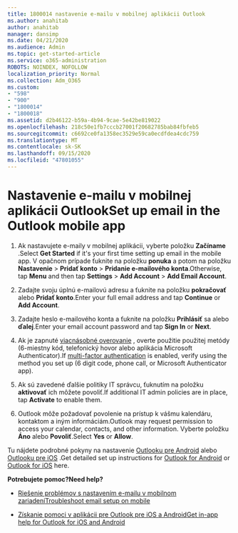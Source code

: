 ```yaml
---
title: 1800014 nastavenie e-mailu v mobilnej aplikácii Outlook
ms.author: anahitab
author: anahitab
manager: dansimp
ms.date: 04/21/2020
ms.audience: Admin
ms.topic: get-started-article
ms.service: o365-administration
ROBOTS: NOINDEX, NOFOLLOW
localization_priority: Normal
ms.collection: Adm_O365
ms.custom:
- "598"
- "900"
- "1800014"
- "1800018"
ms.assetid: d2b46122-b59a-4b94-9cae-5e42be819022
ms.openlocfilehash: 218c50e1fb7cccb27001f20682785bab84fbfeb5
ms.sourcegitcommit: c6692ce0fa1358ec3529e59ca0ecdfdea4cdc759
ms.translationtype: MT
ms.contentlocale: sk-SK
ms.lasthandoff: 09/15/2020
ms.locfileid: "47801055"
---
```

# <a name="set-up-email-in-the-outlook-mobile-app"></a><span data-ttu-id="d9ff9-102">Nastavenie e-mailu v mobilnej aplikácii Outlook</span><span class="sxs-lookup"><span data-stu-id="d9ff9-102">Set up email in the Outlook mobile app</span></span>

1. <span data-ttu-id="d9ff9-103">Ak nastavujete e-maily v mobilnej aplikácii, vyberte položku **Začíname** .</span><span class="sxs-lookup"><span data-stu-id="d9ff9-103">Select **Get Started** if it's your first time setting up email in the mobile app.</span></span> <span data-ttu-id="d9ff9-104">V opačnom prípade ťuknite na položku **ponuka** a potom na položku **Nastavenie** \> **Pridať konto** \> **Pridanie e-mailového konta**.</span><span class="sxs-lookup"><span data-stu-id="d9ff9-104">Otherwise, tap **Menu** and then tap **Settings** \> **Add Account** \> **Add Email Account**.</span></span>

2. <span data-ttu-id="d9ff9-105">Zadajte svoju úplnú e-mailovú adresu a ťuknite na položku **pokračovať** alebo **Pridať konto**.</span><span class="sxs-lookup"><span data-stu-id="d9ff9-105">Enter your full email address and tap **Continue** or **Add Account**.</span></span>

3. <span data-ttu-id="d9ff9-106">Zadajte heslo e-mailového konta a ťuknite na položku **Prihlásiť** sa alebo **ďalej**.</span><span class="sxs-lookup"><span data-stu-id="d9ff9-106">Enter your email account password and tap **Sign In** or **Next**.</span></span>

4. <span data-ttu-id="d9ff9-107">Ak je zapnuté [viacnásobné overovanie](https://docs.microsoft.com/microsoft-365/admin/security-and-compliance/set-up-multi-factor-authentication) , overte použitie použitej metódy (6-miestny kód, telefonický hovor alebo aplikácia Microsoft Authenticator).</span><span class="sxs-lookup"><span data-stu-id="d9ff9-107">If [multi-factor authentication](https://docs.microsoft.com/microsoft-365/admin/security-and-compliance/set-up-multi-factor-authentication) is enabled, verify using the method you set up (6 digit code, phone call, or Microsoft Authenticator app).</span></span>

5. <span data-ttu-id="d9ff9-108">Ak sú zavedené ďalšie politiky IT správcu, ťuknutím na položku **aktivovať** ich môžete povoliť.</span><span class="sxs-lookup"><span data-stu-id="d9ff9-108">If additional IT admin policies are in place, tap **Activate** to enable them.</span></span>

6. <span data-ttu-id="d9ff9-109">Outlook môže požadovať povolenie na prístup k vášmu kalendáru, kontaktom a iným informáciám.</span><span class="sxs-lookup"><span data-stu-id="d9ff9-109">Outlook may request permission to access your calendar, contacts, and other information.</span></span> <span data-ttu-id="d9ff9-110">Vyberte položku **Áno** alebo **Povoliť**.</span><span class="sxs-lookup"><span data-stu-id="d9ff9-110">Select **Yes** or **Allow**.</span></span>

<span data-ttu-id="d9ff9-111">Tu nájdete podrobné pokyny na nastavenie [Outlooku pre Android](https://support.office.com/article/886db551-8dfa-4fd5-b835-f8e532091872.aspx) alebo [Outlooku pre iOS](https://support.office.com/article/b2de2161-cc1d-49ef-9ef9-81acd1c8e234.aspx) .</span><span class="sxs-lookup"><span data-stu-id="d9ff9-111">Get detailed set up instructions for [Outlook for Android](https://support.office.com/article/886db551-8dfa-4fd5-b835-f8e532091872.aspx) or [Outlook for iOS](https://support.office.com/article/b2de2161-cc1d-49ef-9ef9-81acd1c8e234.aspx) here.</span></span>
  
 <span data-ttu-id="d9ff9-112">**Potrebujete pomoc?**</span><span class="sxs-lookup"><span data-stu-id="d9ff9-112">**Need help?**</span></span>
  
- [<span data-ttu-id="d9ff9-113">Riešenie problémov s nastavením e-mailu v mobilnom zariadení</span><span class="sxs-lookup"><span data-stu-id="d9ff9-113">Troubleshoot email setup on mobile</span></span>](https://support.office.com/article/a264ef01-9c88-48fb-9285-7017e4f31f02.aspx)

- [<span data-ttu-id="d9ff9-114">Získanie pomoci v aplikácii pre Outlook pre iOS a Android</span><span class="sxs-lookup"><span data-stu-id="d9ff9-114">Get in-app help for Outlook for iOS and Android</span></span>](https://support.office.com/article/218a22d1-9fa5-4889-b689-de1c63493243.aspx#ID0EAABAAA=Contact_Support)
